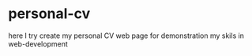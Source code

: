 # personal-cv

here I try create my personal CV web page for demonstration my skils in web-development
